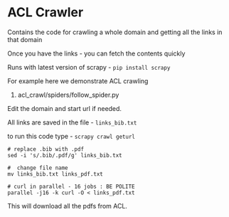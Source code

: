 # ACL Crawler


Contains the code for crawling a whole domain and getting all the links in that domain

Once you have the links - you can fetch the contents quickly

Runs with latest version of scrapy - `pip install scrapy`

For example here we demonstrate ACL crawling


1. acl_crawl/spiders/follow_spider.py

Edit the domain and start url if needed.

All links are saved in the file - `links_bib.txt`

to run this code type - `scrapy crawl geturl`

```
# replace .bib with .pdf
sed -i 's/.bib/.pdf/g' links_bib.txt

#  change file name
mv links_bib.txt links_pdf.txt 

# curl in parallel - 16 jobs : BE POLITE
parallel -j16 -k curl -O < links_pdf.txt
```

This will download all the pdfs from ACL.


